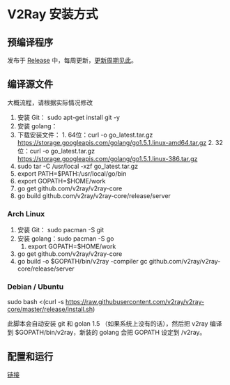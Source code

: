 # V2Ray 安装方式

## 预编译程序
发布于 [Release](https://github.com/v2ray/v2ray-core/releases) 中，每周更新，[更新周期见此](https://github.com/V2Ray/v2ray-core/blob/master/spec/roadmap.md)。

## 编译源文件

大概流程，请根据实际情况修改

1. 安装 Git： sudo apt-get install git -y
2. 安装 golang：
  1. 下载安装文件：
    1. 64位：curl -o go_latest.tar.gz https://storage.googleapis.com/golang/go1.5.1.linux-amd64.tar.gz
    2. 32位：curl -o go_latest.tar.gz https://storage.googleapis.com/golang/go1.5.1.linux-386.tar.gz
  2. sudo tar -C /usr/local -xzf go_latest.tar.gz
  3. export PATH=$PATH:/usr/local/go/bin
  4. export GOPATH=$HOME/work
3. go get github.com/v2ray/v2ray-core
4. go build github.com/v2ray/v2ray-core/release/server

### Arch Linux
1. 安装 Git： sudo pacman -S git
2. 安装 golang：sudo pacman -S go
   1. export GOPATH=$HOME/work
3. go get github.com/v2ray/v2ray-core
4. go build -o $GOPATH/bin/v2ray -compiler gc github.com/v2ray/v2ray-core/release/server

### Debian / Ubuntu
sudo bash <(curl -s https://raw.githubusercontent.com/v2ray/v2ray-core/master/release/install.sh)

此脚本会自动安装 git 和 golan 1.5 （如果系统上没有的话），然后把 v2ray 编译到 $GOPATH/bin/v2ray，新装的 golang 会把 GOPATH 设定到 /v2ray。


## 配置和运行
[链接](https://github.com/V2Ray/v2ray-core/blob/master/spec/guide.md)
